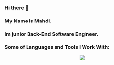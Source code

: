 ### Hi there 👋
### My Name is Mahdi.
### Im junior Back-End Software Engineer.
### Some of Languages and Tools I Work With:
<p align="center">
  <a href="https://skillicons.dev">
    <img src="https://skillicons.dev/icons?i=cs,dotnet,js,html,css,visualstudio,vscode,git,github,stackoverflow,postman" />
  </a>
</p>
</br>
<!--
<p align="center">
  <a href="https://skillicons.dev">
    <img src="https://skillicons.dev/icons?i=visualstudio,vscode,git,github,stackoverflow,postman" />
  </a>
</p>
-->
<!--
**mahdisilawi/mahdisilawi** is a ✨ _special_ ✨ repository because its `README.md` (this file) appears on your GitHub profile.

Here are some ideas to get you started:

- 🔭 I’m currently working on ...
- 🌱 I’m currently learning ...
- 👯 I’m looking to collaborate on ...
- 🤔 I’m looking for help with ...
- 💬 Ask me about ...
- 📫 How to reach me: ...
- 😄 Pronouns: ...
- ⚡ Fun fact: ...
-->
